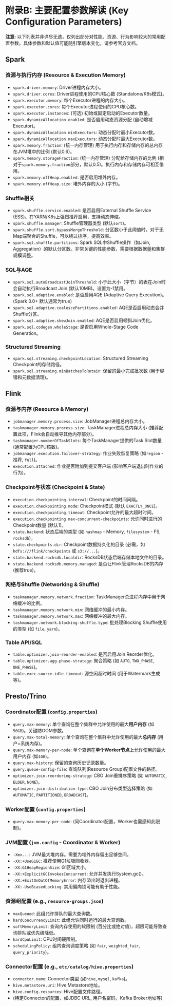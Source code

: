 # 附录B: 主要配置参数解读 (Key Configuration Parameters)

**注意:** 以下列表并非详尽无遗，仅列出部分对性能、资源、行为影响较大的常用配置参数。具体参数和默认值可能随引擎版本变化，请参考官方文档。

## Spark

### 资源与执行内存 (Resource & Execution Memory)
*   `spark.driver.memory`: Driver进程内存大小。
*   `spark.driver.cores`: Driver进程使用的CPU核心数 (Standalone/K8s模式)。
*   `spark.executor.memory`: 每个Executor进程的内存大小。
*   `spark.executor.cores`: 每个Executor进程使用的CPU核心数。
*   `spark.executor.instances`: (可选) 初始或固定启动的Executor数量。
*   `spark.dynamicAllocation.enabled`: 是否启用动态资源分配 (自动增减Executor)。
*   `spark.dynamicAllocation.minExecutors`: 动态分配时最小Executor数。
*   `spark.dynamicAllocation.maxExecutors`: 动态分配时最大Executor数。
*   `spark.memory.fraction`: (统一内存管理) 用于执行内存和存储内存的总内存在JVM堆中的比例 (默认0.6)。
*   `spark.memory.storageFraction`: (统一内存管理) 分配给存储内存的比例 (相对于`spark.memory.fraction`部分，默认0.5)。执行内存和存储内存可相互借用。
*   `spark.memory.offHeap.enabled`: 是否启用堆外内存。
*   `spark.memory.offHeap.size`: 堆外内存的大小 (字节)。

### Shuffle相关
*   `spark.shuffle.service.enabled`: 是否启用External Shuffle Service (ESS)。在YARN/K8s上强烈推荐启用，支持动态伸缩。
*   `spark.shuffle.manager`: Shuffle管理器类型 (默认`sort`)。
*   `spark.shuffle.sort.bypassMergeThreshold`: 分区数小于此阈值时，对于无Map端聚合的Shuffle，可以绕过排序，提高效率。
*   `spark.sql.shuffle.partitions`: Spark SQL中Shuffle操作（如Join, Aggregation）的默认分区数。非常关键的性能参数，需要根据数据量和集群规模调整。

### SQL与AQE
*   `spark.sql.autoBroadcastJoinThreshold`: 小于此大小（字节）的表在Join时会自动执行Broadcast Join (默认10MB)。设置为-1禁用。
*   `spark.sql.adaptive.enabled`: 是否启用AQE (Adaptive Query Execution)。(Spark 3.0+ 默认通常为true)
*   `spark.sql.adaptive.coalescePartitions.enabled`: AQE是否启用动态合并Shuffle分区。
*   `spark.sql.adaptive.skewJoin.enabled`: AQE是否启用倾斜Join优化。
*   `spark.sql.codegen.wholeStage`: 是否启用Whole-Stage Code Generation。

### Structured Streaming
*   `spark.sql.streaming.checkpointLocation`: Structured Streaming Checkpoint的存储路径。
*   `spark.sql.streaming.minBatchesToRetain`: 保留的最小完成批次数 (用于容错和元数据清理)。

## Flink

### 资源与内存 (Resource & Memory)
*   `jobmanager.memory.process.size`: JobManager进程总内存大小。
*   `taskmanager.memory.process.size`: TaskManager进程总内存大小 (推荐配置此项，Flink会自动推导其他内存部分)。
*   `taskmanager.numberOfTaskSlots`: 每个TaskManager提供的Task Slot数量 (通常配置为CPU核数)。
*   `jobmanager.execution.failover-strategy`: 作业失败恢复策略 (如`region` - 推荐, `full`)。
*   `execution.attached`: 作业是否附加到提交客户端 (影响客户端退出时作业的行为)。

### Checkpoint与状态 (Checkpoint & State)
*   `execution.checkpointing.interval`: Checkpoint的时间间隔。
*   `execution.checkpointing.mode`: Checkpoint模式 (默认 `EXACTLY_ONCE`)。
*   `execution.checkpointing.timeout`: Checkpoint允许的最大超时时间。
*   `execution.checkpointing.max-concurrent-checkpoints`: 允许同时进行的Checkpoint数量 (默认1)。
*   `state.backend`: 状态后端的类型 (如 `hashmap` - Memory, `filesystem` - FS, `rocksdb`)。
*   `state.checkpoints.dir`: Checkpoint数据持久化的目录 (必需，如 `hdfs:///flink/checkpoints` 或 `s3://...`)。
*   `state.backend.rocksdb.localdir`: RocksDB状态后端存储本地文件的目录。
*   `state.backend.rocksdb.memory.managed`: 是否让Flink管理RocksDB的内存 (推荐true)。

### 网络与Shuffle (Networking & Shuffle)
*   `taskmanager.memory.network.fraction`: TaskManager总进程内存中用于网络缓冲的比例。
*   `taskmanager.memory.network.min`: 网络缓冲的最小内存。
*   `taskmanager.memory.network.max`: 网络缓冲的最大内存。
*   `taskmanager.network.blocking-shuffle.type`: 批处理Blocking Shuffle使用的类型 (如 `file`, `yarn`)。

### Table API/SQL
*   `table.optimizer.join-reorder-enabled`: 是否启用Join Reorder优化。
*   `table.optimizer.agg-phase-strategy`: 聚合策略 (如 `AUTO`, `TWO_PHASE`, `ONE_PHASE`)。
*   `table.exec.source.idle-timeout`: 源空闲超时时间 (用于Watermark生成等)。

## Presto/Trino

### Coordinator配置 (`config.properties`)
*   `query.max-memory`: 单个查询在整个集群中允许使用的最大**用户内存** (如`50GB`)。关键防OOM参数。
*   `query.max-total-memory`: 单个查询在整个集群中允许使用的最大**总内存** (用户+系统内存)。
*   `query.max-memory-per-node`: 单个查询在**单个Worker节点**上允许使用的最大用户内存 (如`1GB`)。
*   `query.max-history`: 保留的查询历史记录数量。
*   `query.queue-config-file`: 查询队列(Resource Group)配置文件的路径。
*   `optimizer.join-reordering-strategy`: CBO Join重排序策略 (如 `AUTOMATIC`, `ELDER`, `NONE`)。
*   `optimizer.join-distribution-type`: CBO Join分布类型选择策略 (如 `AUTOMATIC`, `PARTITIONED`, `BROADCAST`)。

### Worker配置 (`config.properties`)
*   `query.max-memory-per-node`: (同Coordinator配置，Worker也需感知此限制)。

### JVM配置 (`jvm.config` - Coordinator & Worker)
*   `-Xmx...`: JVM最大堆内存。需要为堆外内存留出足够空间。
*   `-XX:+UseG1GC`: 推荐使用G1垃圾回收器。
*   `-XX:G1HeapRegionSize`: G1区域大小。
*   `-XX:+ExplicitGCInvokesConcurrent`: 允许并发执行System.gc()。
*   `-XX:+ExitOnOutOfMemoryError`: 内存溢出时退出进程。
*   `-XX:-UseBiasedLocking`: 禁用偏向锁可能有助于性能。

### 资源组配置 (e.g., `resource-groups.json`)
*   `maxQueued`: 此组允许排队的最大查询数。
*   `hardConcurrencyLimit`: 此组允许同时运行的最大查询数。
*   `softMemoryLimit`: 查询内存使用的软限制 (百分比或绝对值)，超限可能导致查询排队或优先级降低。
*   `hardCpuLimit`: CPU时间硬限制。
*   `schedulingPolicy`: 组内查询调度策略 (如 `fair`, `weighted_fair`, `query_priority`)。

### Connector配置 (e.g., `etc/catalog/hive.properties`)
*   `connector.name`: Connector类型 (如`hive`, `mysql`, `kafka`)。
*   `hive.metastore.uri`: Hive Metastore地址。
*   `hive.config.resources`: Hive配置文件路径。
*   (特定Connector的配置，如JDBC URL, 用户名密码，Kafka Broker地址等) 